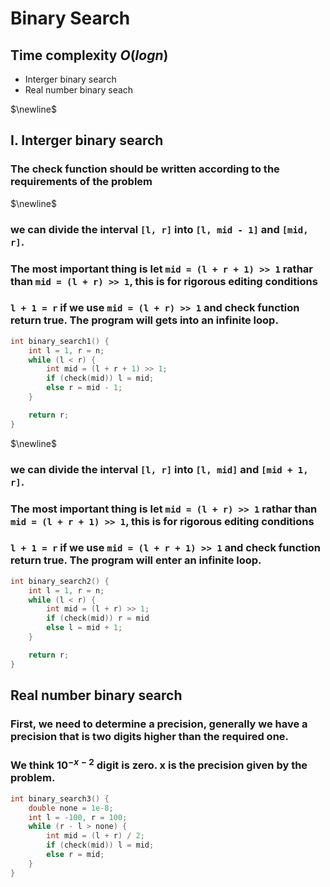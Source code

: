 # Binary Search
## Time complexity $O(logn)$
- Interger binary search
- Real number binary seach

$\newline$
## I. Interger binary search
### The check function should be written according to the requirements of the problem
$\newline$
### we can divide the interval `[l, r]` into `[l, mid - 1]` and `[mid, r]`.
### The most important thing is let `mid = (l + r + 1) >> 1` rathar than `mid = (l + r) >> 1`, this is for rigorous editing conditions
### `l + 1 = r` if we use `mid = (l + r) >> 1` and check function return true. The program will gets into an infinite loop.
```cpp
int binary_search1() {
    int l = 1, r = n;
    while (l < r) {
        int mid = (l + r + 1) >> 1;
        if (check(mid)) l = mid;
        else r = mid - 1;
    }

    return r;
}
```
$\newline$
### we can divide the interval `[l, r]` into `[l, mid]` and `[mid + 1, r]`.
### The most important thing is let `mid = (l + r) >> 1` rathar than `mid = (l + r + 1) >> 1`, this is for rigorous editing conditions
### `l + 1 = r` if we use `mid = (l + r + 1) >> 1` and check function return true. The program will enter an infinite loop.
```cpp
int binary_search2() {
    int l = 1, r = n;
    while (l < r) {
        int mid = (l + r) >> 1;
        if (check(mid)) r = mid
        else l = mid + 1;
    }

    return r;
}
```

## Real number binary search
### First, we need to determine a precision, generally we have a precision that is two digits higher than the required one.
### We think $10^{-x-2}$ digit is zero. x is the precision given by the problem.

```cpp
int binary_search3() {
    double none = 1e-8;
    int l = -100, r = 100;
    while (r - l > none) {
        int mid = (l + r) / 2;
        if (check(mid)) l = mid;
        else r = mid;
    }
}
```
